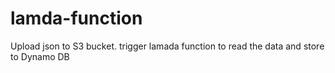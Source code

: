 # lamda-function
Upload json to S3 bucket. trigger lamada function to read the data and store to Dynamo DB
